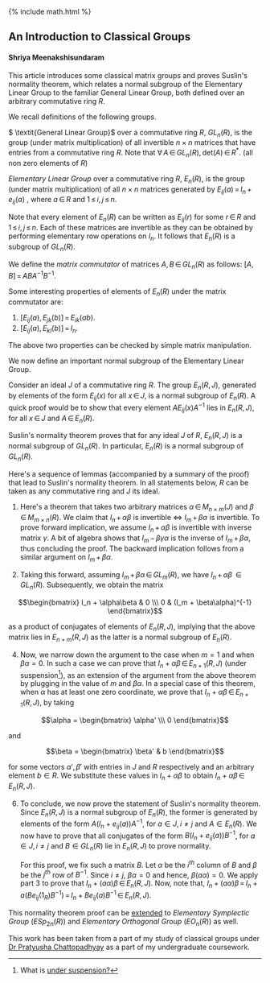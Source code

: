 {% include math.html %}
## An Introduction to Classical Groups

#### Shriya Meenakshisundaram



This article introduces some classical matrix groups and proves Suslin's normality theorem, which relates a normal subgroup of the Elementary Linear Group to the familiar General Linear Group, both defined over an arbitrary commutative ring $R$.

We recall definitions of the following groups.

$ \textit{General Linear Group}$ over a commutative ring $R$, $GL_{n}(R)$, is the group (under matrix multiplication) of all invertible $n \times n$ matrices that have entries from a commutative ring $R$. Note that $\forall \, A \, \in \, GL_{n}(R), \, \text{det}(A) \, \in \, R^*$. (all non zero elements of $R$)

$\textit{Elementary Linear Group}$ over a commutative ring $R$, $E_{n}(R)$, is the group (under matrix multiplication) of all $n \times n$ matrices generated by $E_{ij}(a) \, = \, I_n \, + \, e_{ij}(a)$ , where $a \, \in \, R$  and $1 \, \leq \, i, \, j \, \leq \, n$.

Note that every element of $E_{n}(R)$ can be written as $E_{ij}(r)$ for some $r \, \in \, R$ and $1 \, \leq \, i, j \, \leq \, n$. Each of these matrices are invertible as they can be obtained by performing elementary row operations on $I_{n}$. It follows that $E_{n}(R)$ is a subgroup of $GL_{n}(R)$.

We define the $\textit{matrix commutator}$ of matrices $A, \, B \, \in \, GL_{n}(R)$ as follows: $[A,B] \, = \, ABA^{-1}B^{-1}$.

Some interesting properties of elements of $E_{n}(R)$ under the matrix commutator are:

1. $[E_{ij}(a), E_{jk}(b)] \, = \, E_{ik}(ab)$.
2. $[E_{ij}(a), E_{kl}(b)] \, = \, I_{n}$.

The above two properties can be checked by simple matrix manipulation.

We now define an important normal subgroup of the Elementary Linear Group.

Consider an ideal $J$ of a commutative ring $R$. The group $E_{n}(R, J)$, generated by elements of the form $E_{ij}(x)$ for all $x \, \in \, J$, is a normal subgroup of $E_{n}(R)$. A quick proof would be to show that every element $A E_{ij}(x) A^{-1}$ lies in $E_{n}(R,J)$, for all $x \, \in \, J$ and $A \, \in \, E_{n}(R)$.  

Suslin's normality theorem proves that for any ideal $J$ of $R$, $E_{n}(R,J)$ is a normal subgroup of $GL_{n}(R)$. In particular, $E_{n}(R)$ is a normal subgroup of $GL_{n}(R)$.

Here's a sequence of lemmas (accompanied by a summary of the proof) that lead to Suslin's normality theorem. In all statements below, $R$ can be taken as any commutative ring and $J$ its ideal.

1. Here's a theorem that takes two arbitrary matrices $\alpha \, \in \, M_{n \times m}(J)$ and $\beta \, \in \, M_{m \times n}(R)$. We claim that $I_{n} \, + \, \alpha\beta$ is invertible $\iff$ $I_{m} \, + \, \beta\alpha$ is invertible. To prove forward implication, we assume $I_n \, + \, \alpha\beta$ is invertible with inverse matrix $\gamma$. A bit of algebra shows that $I_{m} \, - \, \beta\gamma\alpha$ is the inverse of $I_m \, + \, \beta\alpha$, thus concluding the proof. The backward implication follows from a similar argument on $I_m \, + \, \beta\alpha$.

2. Taking this forward, assuming $I_{m} \, + \, \beta\alpha \, \in \, GL_{m}(R)$, we have  $I_n \, + \, \alpha\beta \, \in GL_n(R)$. Subsequently, we obtain the matrix
```math
\begin{bmatrix}
I_n + \alpha\beta  & 0 \\\
0 & (I_m + \beta\alpha)^{-1}
\end{bmatrix}
```
as a product of conjugates of elements of $E_{n}(R,J)$, implying that the above matrix lies in $E_{n+m}(R,J)$ as the latter is a normal subgroup of $E_{n}(R)$.

4. Now, we narrow down the argument to the case when $m = 1$ and when $\beta\alpha = 0$. In such a case we can prove that $I_n + \alpha\beta \, \in \, E_{n+1}(R,J)$ (under suspension[^1]), as an extension of the argument from the above theorem by plugging in the value of $m$ and $\beta\alpha$. In a special case of this theorem, when $\alpha$ has at least one zero coordinate, we prove that $I_{n} + \alpha\beta \, \in \, E_{n+1}(R,J)$, by taking
```math
\alpha =
\begin{bmatrix}
\alpha' \\\
0
\end{bmatrix}
```
and
```math
\beta =
\begin{bmatrix}
\beta' & b
\end{bmatrix}
```
for some vectors $\alpha', \beta'$ with entries in $J$ and $R$ respectively and an arbitrary element $b \in R$. We substitute these values in $I_{n} + \alpha\beta$ to obtain $I_{n} + \alpha\beta \, \in \, E_{n}(R,J)$.

6. To conclude, we now prove the statement of Suslin's normality theorem. Since $E_{n}(R,J)$ is a normal subgroup of $E_n(R)$, the former is generated by elements of the form $A (I_n + e_{ij}(a)) A^{-1}$, for $a \in J, \, i \neq j$ and $A \in E_n(R)$. We now have to prove that all conjugates of the form $B (I_n + e_{ij}(a)) B^{-1}$, for $a \in J, \, i \neq j$ and $B \in GL_n(R)$ lie in $E_n(R,J)$ to prove normality. 

   For this proof, we fix such a matrix $B$. Let $\alpha$ be the $i^{th}$ column of $B$ and $\beta$ be the $j^{th}$ row of $B^{-1}$.  Since $i \neq j$, $\beta\alpha = 0$ and hence, $\beta(a\alpha) = 0$. We apply part 3 to prove that $I_{n} + (a\alpha)\beta \, \in \, E_{n}(R,J)$. Now, note that, $I_{n} + (a\alpha)\beta \, = \, I_{n} + a(Be_{ij}(1_{R})B^{-1}) \, = \, I_{n} + Be_{ij}(a)B^{-1} \, \in \, E_n(R,J)$.

This normality theorem proof can be [extended](https://arxiv.org/abs/2211.01416) to $\textit{Elementary Symplectic Group }(ESp_{2n}(R))$ and $\textit{Elementary Orthogonal Group }(EO_{n}(R))$ as well.



This work has been taken from a part of my study of classical groups under [Dr Pratyusha Chattopadhyay](https://www.bits-pilani.ac.in/hyderabad/pratyusha-chattopadhyay/) as a part of my undergraduate coursework.







[^1]: What is [under suspension?](https://en.wikipedia.org/wiki/Suspension_(topology))







